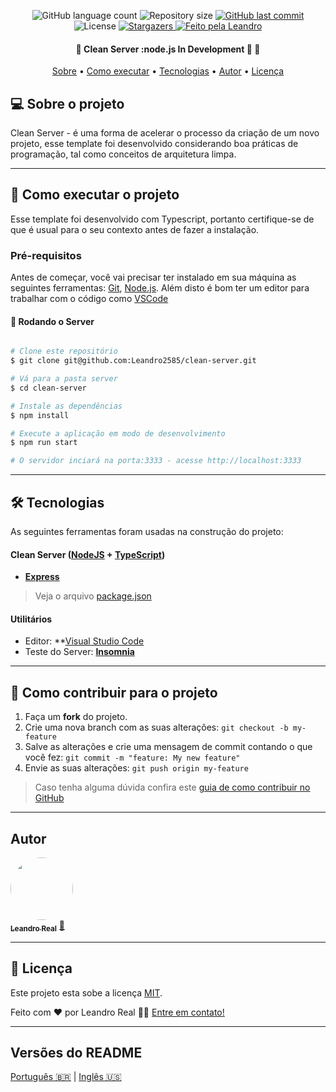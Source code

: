 <p align="center">
  <img alt="GitHub language count" src="https://img.shields.io/github/languages/count/Leandro2585/clean-server?color=%2304D361">

  <img alt="Repository size" src="https://img.shields.io/github/repo-size/Leandro2585/clean-server">

  <a href="https://github.com/Leandro2585/clean-server/commits/master">
    <img alt="GitHub last commit" src="https://img.shields.io/github/last-commit/Leandro2585/clean-server">
  </a>

   <img alt="License" src="https://img.shields.io/badge/license-MIT-brightgreen">
   <a href="https://github.com/Leandro2585/clean-server/stargazers">
    <img alt="Stargazers" src="https://img.shields.io/github/stars/Leandro2585/clean-server?style=social">
  </a>

  <a href="https://github.com.br/Leandro2585">
    <img alt="Feito pela Leandro" src="https://img.shields.io/badge/feito%20por-Leandro-%237519C1">
  </a>

</p>

<h4 align="center">
	🚧  Clean Server :node.js In Development 🚀 🚧
</h4>

<p align="center">
 <a href="#-sobre-o-projeto">Sobre</a> •
 <a href="#-como-executar-o-projeto">Como executar</a> •
 <a href="#-tecnologias">Tecnologias</a> •
 <a href="#-autor">Autor</a> •
 <a href="#user-content--licença">Licença</a>
</p>


## 💻 Sobre o projeto

Clean Server - é uma forma de acelerar o processo da criação de um novo projeto, esse template foi desenvolvido considerando boa práticas de programação, tal como conceitos de arquitetura limpa.

---

## 🚀 Como executar o projeto

Esse template foi desenvolvido com Typescript, portanto certifique-se de que é usual para o seu contexto antes de fazer a instalação.

### Pré-requisitos

Antes de começar, você vai precisar ter instalado em sua máquina as seguintes ferramentas:
[Git](https://git-scm.com), [Node.js](https://nodejs.org/en/).
Além disto é bom ter um editor para trabalhar com o código como [VSCode](https://code.visualstudio.com/)

#### 🎲 Rodando o Server

```bash

# Clone este repositório
$ git clone git@github.com:Leandro2585/clean-server.git

# Vá para a pasta server
$ cd clean-server

# Instale as dependências
$ npm install

# Execute a aplicação em modo de desenvolvimento
$ npm run start

# O servidor inciará na porta:3333 - acesse http://localhost:3333

```

---

## 🛠 Tecnologias

As seguintes ferramentas foram usadas na construção do projeto:

#### [](https://github.com/Leandro2585/clean-server#server-nodejs--typescript)**Clean Server**  ([NodeJS](https://nodejs.org/en/)  +  [TypeScript](https://www.typescriptlang.org/))

-   **[Express](https://expressjs.com/)**

> Veja o arquivo  [package.json](https://github.com/Leandro2585/clean-server/blob/master/package.json)


#### [](https://github.com/Leandro2585/clean-server#utilit%C3%A1rios)**Utilitários**

-   Editor:  **[Visual Studio Code](https://code.visualstudio.com/)
-   Teste do Server:  **[Insomnia](https://insomnia.rest/)**
---


## 💪 Como contribuir para o projeto

1. Faça um **fork** do projeto.
2. Crie uma nova branch com as suas alterações: `git checkout -b my-feature`
3. Salve as alterações e crie uma mensagem de commit contando o que você fez: `git commit -m "feature: My new feature"`
4. Envie as suas alterações: `git push origin my-feature`
> Caso tenha alguma dúvida confira este [guia de como contribuir no GitHub](./CONTRIBUTING.md)

---

##  Autor

<a href="https://github.com/Leandro2585">
 <img style="border-radius: 50%" src="https://avatars3.githubusercontent.com/u/380327?s=460&u=61b426b901b8fe02e12019b1fdb67bf0072d4f00&v=4" width="100px;" alt=""/>
 <br />
 <sub><b>Leandro Real</b></sub></a> <a href="https://github.com/Leandro2585" title="Leandro">🚀</a>
 <br />

---

## 📝 Licença

Este projeto esta sobe a licença [MIT](./LICENSE).

Feito com ❤️ por Leandro Real 👋🏽 [Entre em contato!](https://www.linkedin.com/in/leandro-r-434b811a5/)

---

##  Versões do README

[Português 🇧🇷](./README-pt.md)  |  [Inglês 🇺🇸](./README.md)
